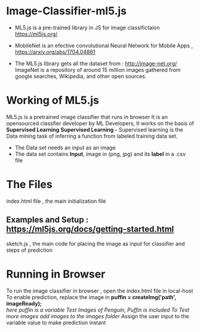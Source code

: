 # Image-Classifier-ml5.js
- ML5.js is a pre-trained library in JS for image classifictaion https://ml5js.org/

- MobileNet is an efective convolutional Neural Network for Mobile Apps , https://arxiv.org/abs/1704.04861

- The ML5.js library gets all the dataset from : http://image-net.org/
ImageNet is a repository of around 15 million images gathered from google searches, Wikipedia, and other open sources.
    
# Working of ML5.js
ML5.js is a pretrained image classifier that runs in browser
It is an opensourced classfier developer by ML Developers,  It works on the basis of **Supervised Learning** 
**Supervised Learning -** Supervised learning is the Data mining task of inferring a function from labeled training data set.
- The Data set needs an input as an image
- The data set contains **Input**, image in (png, jpg) and its **label** in a .csv file

# The Files 
index.html file , the main initialization file 
## Examples and Setup : https://ml5js.org/docs/getting-started.html

sketch.js , the main code for placing the image as input for classifier and steps of prediction

# Running in Browser
To run the image classifier in browser , open the index.html file in local-host
To enable prediction, replace the image in **puffin = createImg('path', imageReady);**   
*here puffin is a variable*
*Test Images of Penguin, Puffin is included*
*To Test more images add images to the images folder*
Assign the user input to the variable value to make prediction instant
